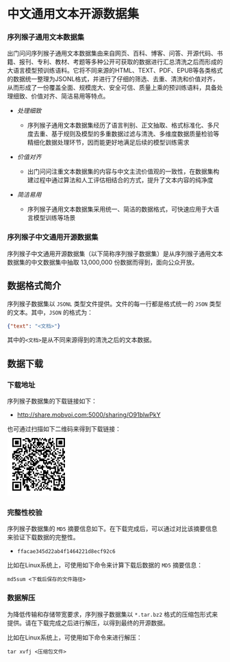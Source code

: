 # 中文通用文本开源数据集

### 序列猴子通用文本数据集

出门问问序列猴子通用文本数据集由来自网页、百科、博客、问答、开源代码、书籍、报刊、专利、教材、考题等多种公开可获取的数据进行汇总清洗之后而形成的大语言模型预训练语料。它将不同来源的HTML、TEXT、PDF、EPUB等各类格式的数据统一整理为JSONL格式，并进行了仔细的筛选、去重、清洗和价值对齐，从而形成了一份覆盖全面、规模庞大、安全可信、质量上乘的预训练语料，具备处理细致、价值对齐、简洁易用等特点。

  - *处理细致*
    - 序列猴子通用文本数据集经历了语言判别、正文抽取、格式标准化、多尺度去重、基于规则及模型的多重数据过滤与清洗、多维度数据质量检验等精细化数据处理环节，因而能更好地满足后续的模型训练需求

  - *价值对齐*
    - 出门问问注重文本数据集的内容与中文主流价值观的一致性，在数据集构建过程中通过算法和人工评估相结合的方式，提升了文本内容的纯净度

  - *简洁易用*
    - 序列猴子通用文本数据集采用统一、简洁的数据格式，可快速应用于大语言模型训练等场景

### 序列猴子中文通用开源数据集

序列猴子中文通用开源数据集（以下简称序列猴子数据集）是从序列猴子通用文本数据集的中文数据集中抽取 13,000,000 份数据而得到，面向公众开放。

## 数据格式简介

序列猴子数据集以 `JSONL` 类型文件提供。文件的每一行都是格式统一的 `JSON` 类型的文本。其中，`JSON` 的格式为：

  ```json
  {"text": "<文档>"}
  ```

其中的`<文档>`是从不同来源得到的清洗之后的文本数据。

## 数据下载

### 下载地址

序列猴子数据集的下载链接如下：
  - http://share.mobvoi.com:5000/sharing/O91blwPkY

也可通过扫描如下二维码来得到下载链接：<br>
  ![下载链接](../images/qr_code_ptm_dl_addr.png)

### 完整性校验

序列猴子数据集的 `MD5` 摘要信息如下。在下载完成后，可以通过对比该摘要信息来验证下载数据的完整性。
  - `ffacae345d22ab4f1464221d8ecf92c6`

比如在Linux系统上，可使用如下命令来计算下载后数据的 `MD5` 摘要信息：

  ```shell
  md5sum <下载后保存的文件路径>
  ```

### 数据解压

为降低传输和存储带宽要求，序列猴子数据集以 `*.tar.bz2` 格式的压缩包形式来提供。请在下载完成之后进行解压，以得到最终的开源数据。

比如在Linux系统上，可使用如下命令来进行解压：

  ```shell
  tar xvfj <压缩包文件>
  ```

